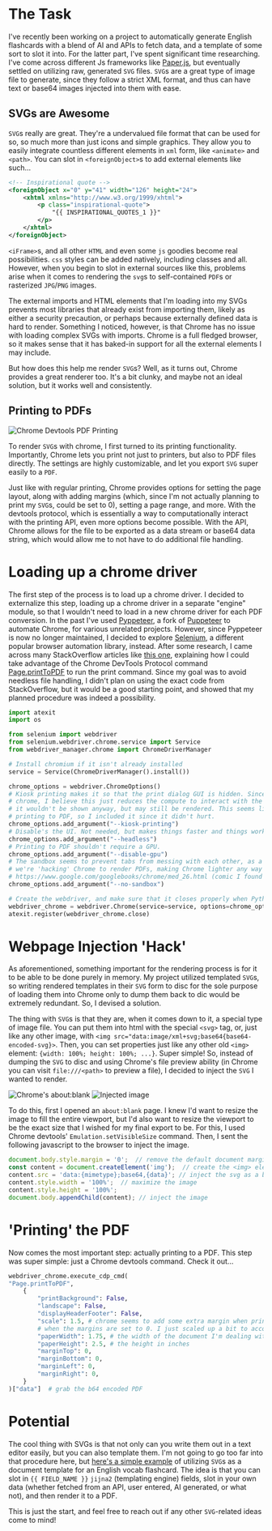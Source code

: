 # The Task

I've recently been working on a project to automatically generate English flashcards with a blend of AI and APIs to fetch data, and a template of some sort to slot it into. For the latter part, I've spent significant time researching. I've come across different Js frameworks like [Paper.js](http://paperjs.org/), but eventually settled on utilizing raw, generated `SVG` files. `SVG`s are a great type of image file to generate, since they follow a strict XML format, and thus can have text or base64 images injected into them with ease.

## SVGs are Awesome

`SVG`s really are great. They're a undervalued file format that can be used for so, so much more than just icons and simple graphics. They allow you to easily integrate countless different elements in `xml` form, like `<animate>` and `<path>`. You can slot in `<foreignObject>`s to add external elements like such...

```xml
<!-- Inspirational quote -->
<foreignObject x="0" y="41" width="126" height="24">
    <xhtml xmlns="http://www.w3.org/1999/xhtml">
        <p class="inspirational-quote">
            "{{ INSPIRATIONAL_QUOTES_1 }}"
        </p>
    </xhtml>
</foreignObject>
```

`<iFrame>`s, and all other `HTML` and even some `js` goodies become real possibilities. `css` styles can be added natively, including classes and all. However, when you begin to slot in external sources like this, problems arise when it comes to rendering the `svg`s to self-contained `PDF`s or rasterized `JPG`/`PNG` images.

The external imports and HTML elements that I'm loading into my SVGs prevents most libraries that already exist from importing them, likely as either a security precaution, or perhaps because externally defined data is hard to render. Something I noticed, however, is that Chrome has no issue with loading complex SVGs with imports. Chrome is a full fledged browser, so it makes sense that it has baked-in support for all the external elements I may include.

But how does this help me render `SVG`s? Well, as it turns out, Chrome provides a great renderer too. It's a bit clunky, and maybe not an ideal solution, but it works well and consistently.

## Printing to PDFs

![Chrome Devtools PDF Printing](renderPDF.png|width=36|float=right)

To render `SVG`s with chrome, I first turned to its printing functionality. Importantly, Chrome lets you print not just to printers, but also to PDF files directly. The settings are highly customizable, and let you export `SVG` super easily to a `PDF`.

Just like with regular printing, Chrome provides options for setting the page layout, along with adding margins (which, since I'm not actually planning to print my `SVG`s, could be set to 0), setting a page range, and more. With the devtools protocol, which is essentially a way to computationally interact with the printing API, even more options become possible. With the API, Chrome allows for the file to be exported as a data stream or base64 data string, which would allow me to not have to do additional file handling.

# Loading up a chrome driver

The first step of the process is to load up a chrome driver. I decided to externalize this step, loading up a chrome driver in a separate "engine" module, so that I wouldn't need to load in a new chrome driver for each PDF conversion. In the past I've used [Pyppeteer](https://github.com/pyppeteer/pyppeteer), a fork of [Puppeteer](https://pptr.dev/) to automate Chrome, for various unrelated projects. However, since Pyppeteer is now no longer maintained, I decided to explore [Selenium](https://www.selenium.dev/), a different popular browser automation library, instead. After some research, I came across many StackOverflow articles like [this one](https://stackoverflow.com/a/68353518/14266969), explaining how I could take advantage of the Chrome DevTools Protocol command [Page.printToPDF](https://chromedevtools.github.io/devtools-protocol/tot/Page/#method-printToPDF) to run the print command. Since my goal was to avoid needless file handling, I didn't plan on using the exact code from StackOverflow, but it would be a good starting point, and showed that my planned procedure was indeed a possibility.


```py
import atexit
import os

from selenium import webdriver
from selenium.webdriver.chrome.service import Service
from webdriver_manager.chrome import ChromeDriverManager

# Install chromium if it isn't already installed
service = Service(ChromeDriverManager().install())

chrome_options = webdriver.ChromeOptions()
# Kiosk printing makes it so that the print dialog GUI is hidden. Since I'm using headless
# chrome, I believe this just reduces the compute to interact with the print-to-pdf API, since
# it wouldn't be shown anyway, but may still be rendered. This seems like a common flag for
# printing to PDF, so I included it since it didn't hurt.
chrome_options.add_argument("--kiosk-printing")
# Disable's the UI. Not needed, but makes things faster and things work on CLI only computers.
chrome_options.add_argument("--headless")
# Printing to PDF shouldn't require a GPU.
chrome_options.add_argument("--disable-gpu")
# The sandbox seems to prevent tabs from messing with each other, as a security feature. Since
# we're 'hacking' Chrome to render PDFs, making Chrome lighter any way we can is ideal.
# https://www.google.com/googlebooks/chrome/med_26.html (comic I found that helps explain it)
chrome_options.add_argument("--no-sandbox")

# Create the webdriver, and make sure that it closes properly when Python exits
webdriver_chrome = webdriver.Chrome(service=service, options=chrome_options)
atexit.register(webdriver_chrome.close)
```

# Webpage Injection 'Hack'

As aforementioned, something important for the rendering process is for it to be able to be done purely in memory. My project utilized templated `SVG`s, so writing rendered templates in their `SVG` form to disc for the sole purpose of loading them into Chrome only to dump them back to dic would be extremely redundant. So, I devised a solution.

The thing with `SVG`s is that they are, when it comes down to it, a special type of image file. You can put them into html with the special `<svg>` tag, or, just like any other image, with `<img src="data:image/xml+svg;base64{base64-encoded-svg}>`. Then, you can set properties just like any other old `<img>` element: `{width: 100%; height: 100%; ...}`. Super simple! So, instead of dumping the `SVG` to disc and using Chrome's file preview ability (in Chrome you can visit `file:///<path>` to preview a file), I decided to inject the `SVG` I wanted to render.

![Chrome's about:blank](aboutBlank.png)
![Injected image](injectedImage.png)

To do this, first I opened an `about:blank` page. I knew I'd want to resize the image to fill the entire viewport, but I'd also want to resize the viewport to be the exact size that I wished for my final export to be. For this, I used Chrome devtools' `Emulation.setVisibleSize` command. Then, I sent the following javascript to the browser to inject the image.


```js
document.body.style.margin = '0';  // remove the default document margin
const content = document.createElement('img');  // create the <img> element
content.src = 'data:{mimetype};base64,{data}'; // inject the svg as a b64 image
content.style.width = '100%';  // maximize the image
content.style.height = '100%';
document.body.appendChild(content); // inject the image
```

# 'Printing' the PDF

Now comes the most important step: actually printing to a PDF. This step was super simple: just a Chrome devtools command. Check it out...

```py
webdriver_chrome.execute_cdp_cmd(
"Page.printToPDF",
    {
        "printBackground": False,
        "landscape": False,
        "displayHeaderFooter": False,
        "scale": 1.5, # chrome seems to add some extra margin when printing, even
        # when the margins are set to 0. I just scaled up a bit to account for this.
        "paperWidth": 1.75, # the width of the document I'm dealing with, in inches
        "paperHeight": 2.5, # the height in inches
        "marginTop": 0,
        "marginBottom": 0,
        "marginLeft": 0,
        "marginRight": 0,
    }
)["data"]  # grab the b64 encoded PDF
```

# Potential
The cool thing with SVGs is that not only can you write them out in a text editor easily, but you can also template them. I'm not going to go too far into that procedure here, but [here's a simple example](https://github.com/404Wolf/SvgTemplating) of utilizing `SVG`s as a document template for an English vocab flashcard. The idea is that you can slot in `{{ FIELD_NAME }}` `jijna2` (templating engine) fields, slot in your own data (whether fetched from an API, user entered, AI generated, or what not), and then render it to a PDF. 

This is just the start, and feel free to reach out if any other `SVG`-related ideas come to mind!
